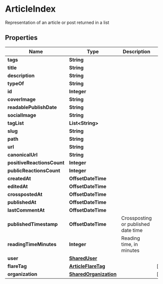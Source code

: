 

# ArticleIndex

Representation of an article or post returned in a list

## Properties

| Name | Type | Description | Notes |
|------------ | ------------- | ------------- | -------------|
|**tags** | **String** |  |  |
|**title** | **String** |  |  |
|**description** | **String** |  |  |
|**typeOf** | **String** |  |  |
|**id** | **Integer** |  |  |
|**coverImage** | **String** |  |  |
|**readablePublishDate** | **String** |  |  |
|**socialImage** | **String** |  |  |
|**tagList** | **List&lt;String&gt;** |  |  |
|**slug** | **String** |  |  |
|**path** | **String** |  |  |
|**url** | **String** |  |  |
|**canonicalUrl** | **String** |  |  |
|**positiveReactionsCount** | **Integer** |  |  |
|**publicReactionsCount** | **Integer** |  |  |
|**createdAt** | **OffsetDateTime** |  |  |
|**editedAt** | **OffsetDateTime** |  |  |
|**crosspostedAt** | **OffsetDateTime** |  |  |
|**publishedAt** | **OffsetDateTime** |  |  |
|**lastCommentAt** | **OffsetDateTime** |  |  |
|**publishedTimestamp** | **OffsetDateTime** | Crossposting or published date time |  |
|**readingTimeMinutes** | **Integer** | Reading time, in minutes |  |
|**user** | [**SharedUser**](SharedUser.md) |  |  |
|**flareTag** | [**ArticleFlareTag**](ArticleFlareTag.md) |  |  [optional] |
|**organization** | [**SharedOrganization**](SharedOrganization.md) |  |  [optional] |



